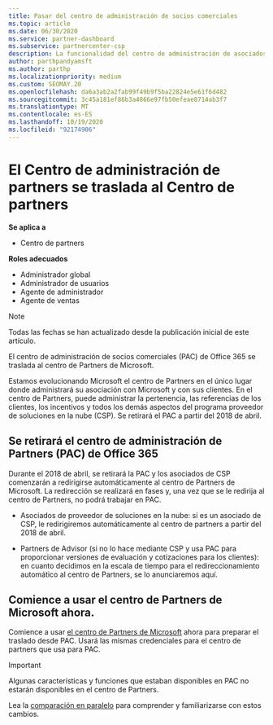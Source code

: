 ```yaml
---
title: Pasar del centro de administración de socios comerciales
ms.topic: article
ms.date: 06/30/2020
ms.service: partner-dashboard
ms.subservice: partnercenter-csp
description: La funcionalidad del centro de administración de asociados de Office 365 está pasando al centro de Partners. Obtenga información sobre lo que esto significa y cómo puede hacer cosas en el centro de Partners.
author: parthpandyamsft
ms.author: parthp
ms.localizationpriority: medium
ms.custom: SEOMAY.20
ms.openlocfilehash: da6a3ab2a2fab99f49b9f5ba22824e5e61f6d482
ms.sourcegitcommit: 3c45a181ef86b3a4866e97fb50efeae8714ab3f7
ms.translationtype: MT
ms.contentlocale: es-ES
ms.lasthandoff: 10/19/2020
ms.locfileid: "92174906"
---
```

# <a name="partner-admin-center-is-moving-to-the-partner-center"></a>El Centro de administración de partners se traslada al Centro de partners

**Se aplica a**

- Centro de partners

**Roles adecuados**
- Administrador global
- Administrador de usuarios
- Agente de administrador
- Agente de ventas

> [!NOTE]  
> Todas las fechas se han actualizado desde la publicación inicial de este artículo.

El centro de administración de socios comerciales (PAC) de Office 365 se traslada al centro de Partners de Microsoft.

Estamos evolucionando Microsoft el centro de Partners en el único lugar donde administrará su asociación con Microsoft y con sus clientes. En el centro de Partners, puede administrar la pertenencia, las referencias de los clientes, los incentivos y todos los demás aspectos del programa proveedor de soluciones en la nube (CSP). Se retirará el PAC a partir del 2018 de abril.

## <a name="the-office-365-partner-admin-center-pac-will-be-retired"></a>Se retirará el centro de administración de Partners (PAC) de Office 365

Durante el 2018 de abril, se retirará la PAC y los asociados de CSP comenzarán a redirigirse automáticamente al centro de Partners de Microsoft. La redirección se realizará en fases y, una vez que se le redirija al centro de Partners, no podrá trabajar en PAC. 

- Asociados de proveedor de soluciones en la nube: si es un asociado de CSP, le redirigiremos automáticamente al centro de partners a partir del 2018 de abril.

- Partners de Advisor (si no lo hace mediante CSP y usa PAC para proporcionar versiones de evaluación y cotizaciones para los clientes): en cuanto decidimos en la escala de tiempo para el redireccionamiento automático al centro de Partners, se lo anunciaremos aquí.

## <a name="start-using-the-microsoft-partner-center-now"></a>Comience a usar el centro de Partners de Microsoft ahora.

Comience a usar [el centro de Partners de Microsoft](https://partnercenter.microsoft.com/) ahora para preparar el traslado desde PAC.  Usará las mismas credenciales para el centro de partners que usa para PAC.

> [!IMPORTANT]  
> Algunas características y funciones que estaban disponibles en PAC no estarán disponibles en el centro de Partners.

 Lea la [comparación en paralelo](moving-from-pac-to-pc.md) para comprender y familiarizarse con estos cambios. 